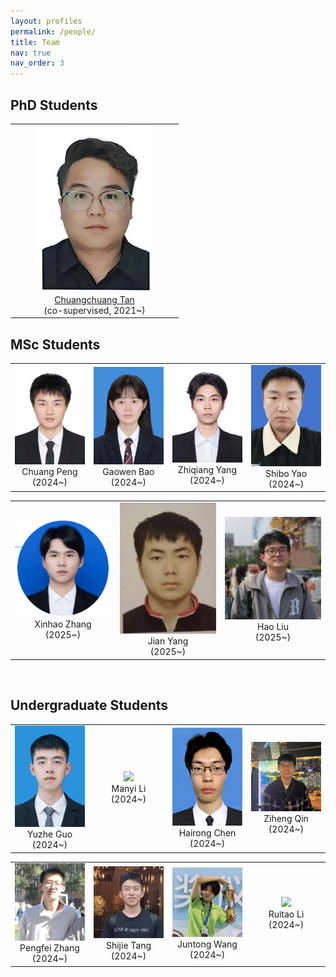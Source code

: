 ```yaml
---
layout: profiles
permalink: /people/
title: Team
nav: true
nav_order: 3
---
```




## PhD Students
<table  rules="none">
  <tr>
  <td  width="255" align="center">
      <center>
        <img src="../assets/img/people_imgs/tanchuangchuang.jpg" width=180 />
        <br/>
        <font color="AAAAAA"><a href="https://chuangchuangtan.github.io/">Chuangchuang Tan</a></font>
        <br/>(co-supervised, 2021~)
      </center>
    </td>
  </tr>
</table>


## MSc Students
<table  rules="none">
  <tr>
    <td  width="255" align="center">
      <center>
        <img src="../assets/img/people_imgs/pengchuang.jpg" width=180 />
        <br/>
        <font>Chuang Peng</font><br/> 
         (2024~)
      </center>
    </td>
    <td  width="255" align="center">
      <center>
        <img src="../assets/img/people_imgs/baogaowen.jpg" width=180 />
        <br/>
        <font>Gaowen Bao</font><br/>
        (2024~)
      </center>
    </td>
    <td  width="255" align="center">
      <center>
        <img src="../assets/img/people_imgs/yangzhiqiang.jpg" width=180 />
        <br/>
        <font>Zhiqiang Yang</font><br/>
        (2024~)
      </center>
    </td>
    <td  width="255" align="center">
      <center>
        <img src="../assets/img/people_imgs/yaoshibo.png" width=180 />
        <br/>
        <font>Shibo Yao</font><br/>
        (2024~)
      </center>
    </td>
  </tr>
</table>

<table  rules="none">
  <tr>
    <td  width="255" align="center">
      <center>
        <img src="../assets/img/people_imgs/zhangxinhao.jpg" width=180 />
        <br/>
        <font>Xinhao Zhang</font><br/> 
         (2025~)
      </center>
    </td>
    <td  width="255" align="center">
      <center>
        <img src="../assets/img/people_imgs/yangjian.jpg" width=180 />
        <br/>
        <font>Jian Yang</font><br/>
        (2025~)
      </center>
    </td>
    <td  width="255" align="center">
      <center>
        <img src="../assets/img/people_imgs/liuhao.jpg" width=180 />
        <br/>
        <font>Hao Liu</font><br/>
        (2025~)
      </center>
    </td>
  </tr>
</table> 
<br>

## Undergraduate Students
<table  rules="none">
  <tr>
    <td  width="255" align="center">
      <center>
        <img src="../assets/img/people_imgs/guoyuzhe.jpg" width=180 />
        <br/>
        <font>Yuzhe Guo</font><br/>
        (2024~)
      </center>
    </td>
        <td  width="255" align="center">
      <center>
        <img src="../assets/img/people_imgs/limanyi.png" width=180 />
        <br/>
        <font>Manyi Li</font><br/> 
         (2024~)
      </center>
    </td>
    <td  width="255" align="center">
      <center>
        <img src="../assets/img/people_imgs/chenhairong.jpg" width=180 />
        <br/>
        <font>Hairong Chen</font><br/>
        (2024~)
      </center>
    </td>
    <td  width="255" align="center">
      <center>
        <img src="../assets/img/people_imgs/qinziheng.jpg" width=180 />
        <br/>
        <font>Ziheng Qin</font><br/>
        (2024~)
      </center>
    </td>
  </tr>
</table>

<table  rules="none">
  <tr>
    <td  width="255" align="center">
      <center>
        <img src="../assets/img/people_imgs/zhangpengfei.jpg" width=180 />
        <br/>
        <font>Pengfei Zhang</font><br/> 
         (2024~)
      </center>
    </td>
    <td  width="255" align="center">
      <center>
        <img src="../assets/img/people_imgs/tangshijie.jpg" width=180 />
        <br/>
        <font>Shijie Tang</font><br/>
        (2024~)
      </center>
    </td>
    <td  width="255" align="center">
      <center>
        <img src="../assets/img/people_imgs/wangjuntong.jpg" width=180 />
        <br/>
        <font>Juntong Wang</font><br/>
        (2024~)
      </center>
    </td>
        <td  width="255" align="center">
      <center>
        <img src="../assets/img/people_imgs/liruitao.png" width=180 />
        <br/>
        <font>Ruitao Li</font><br/>
        (2024~)
      </center>
    </td>
  </tr>
</table> 
<br>
